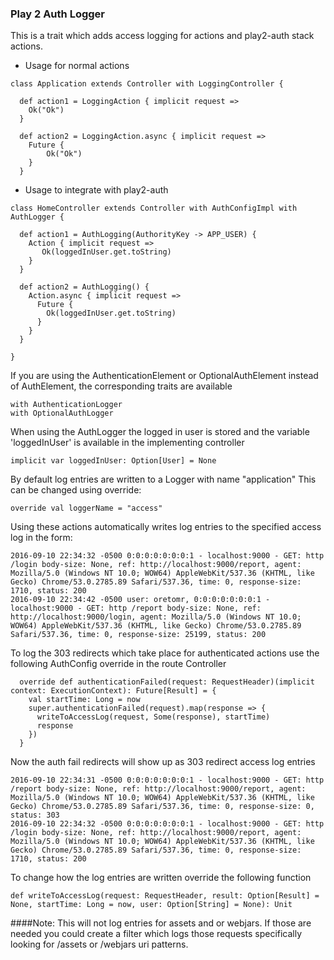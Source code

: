 ### Play 2 Auth Logger

This is a trait which adds access logging for actions and play2-auth stack actions.

* Usage for normal actions
```
class Application extends Controller with LoggingController {

  def action1 = LoggingAction { implicit request =>
    Ok("Ok")
  }

  def action2 = LoggingAction.async { implicit request =>
    Future {
        Ok("Ok")
    }
  }
```

* Usage to integrate with play2-auth
```
class HomeController extends Controller with AuthConfigImpl with AuthLogger {

  def action1 = AuthLogging(AuthorityKey -> APP_USER) {
    Action { implicit request =>
       Ok(loggedInUser.get.toString)
    }
  }
  
  def action2 = AuthLogging() {
    Action.async { implicit request =>
      Future {
        Ok(loggedInUser.get.toString)
      }
    }
  }

}
```

If you are using the AuthenticationElement or OptionalAuthElement instead of AuthElement, the corresponding traits are available
```
with AuthenticationLogger
with OptionalAuthLogger
```

When using the AuthLogger the logged in user is stored and the variable 'loggedInUser' is available in the implementing controller
```
implicit var loggedInUser: Option[User] = None
```

By default log entries are written to a Logger with name "application"
This can be changed using override:
```
override val loggerName = "access"
```

Using these actions automatically writes log entries to the specified access log in the form:
```
2016-09-10 22:34:32 -0500 0:0:0:0:0:0:0:1 - localhost:9000 - GET: http /login body-size: None, ref: http://localhost:9000/report, agent: Mozilla/5.0 (Windows NT 10.0; WOW64) AppleWebKit/537.36 (KHTML, like Gecko) Chrome/53.0.2785.89 Safari/537.36, time: 0, response-size: 1710, status: 200
2016-09-10 22:34:42 -0500 user: oretomr, 0:0:0:0:0:0:0:1 - localhost:9000 - GET: http /report body-size: None, ref: http://localhost:9000/login, agent: Mozilla/5.0 (Windows NT 10.0; WOW64) AppleWebKit/537.36 (KHTML, like Gecko) Chrome/53.0.2785.89 Safari/537.36, time: 0, response-size: 25199, status: 200
```

To log the 303 redirects which take place for authenticated actions use the following AuthConfig override in the route Controller
```
  override def authenticationFailed(request: RequestHeader)(implicit context: ExecutionContext): Future[Result] = {
    val startTime: Long = now
    super.authenticationFailed(request).map(response => {
      writeToAccessLog(request, Some(response), startTime)
      response
    })
  }
```

Now the auth fail redirects will show up as 303 redirect access log entries
```
2016-09-10 22:34:31 -0500 0:0:0:0:0:0:0:1 - localhost:9000 - GET: http /report body-size: None, ref: http://localhost:9000/report, agent: Mozilla/5.0 (Windows NT 10.0; WOW64) AppleWebKit/537.36 (KHTML, like Gecko) Chrome/53.0.2785.89 Safari/537.36, time: 0, response-size: 0, status: 303
2016-09-10 22:34:32 -0500 0:0:0:0:0:0:0:1 - localhost:9000 - GET: http /login body-size: None, ref: http://localhost:9000/report, agent: Mozilla/5.0 (Windows NT 10.0; WOW64) AppleWebKit/537.36 (KHTML, like Gecko) Chrome/53.0.2785.89 Safari/537.36, time: 0, response-size: 1710, status: 200
```

To change how the log entries are written override the following function
```
def writeToAccessLog(request: RequestHeader, result: Option[Result] = None, startTime: Long = now, user: Option[String] = None): Unit
```


####Note: 
This will not log entries for assets and or webjars. 
If those are needed you could create a filter which logs those requests specifically looking for /assets or /webjars uri patterns.
